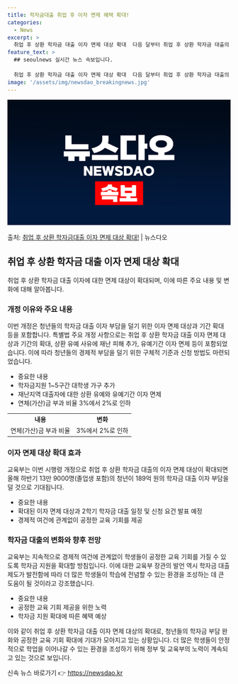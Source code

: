 ```yaml
---
title: 학자금대출 취업 후 이자 면제 혜택 확대!
categories:
  - News
excerpt: >
  취업 후 상환 학자금 대출 이자 면제 대상 확대  다음 달부터 취업 후 상환 학자금 대출의 이자 면제 대상이…
feature_text: >
  ## seoulnews 실시간 뉴스 속보입니다.

  취업 후 상환 학자금 대출 이자 면제 대상 확대  다음 달부터 취업 후 상환 학자금 대출의 이자 면제 대상이…
image: '/assets/img/newsdao_breakingnews.jpg'
---
```


![뉴스다오 속보](/assets/img/newsdao_breakingnews.jpg)

<p>출처: <a href="https://newsdao.kr/4289" rel="dofollow">취업 후 상환 학자금대출 이자 면제 대상 확대!</a> | 뉴스다오</p>

<h2 data-ke-size="size26">취업 후 상환 학자금 대출 이자 면제 대상 확대</h2>
<p data-ke-size="size16">취업 후 상환 학자금 대출 이자에 대한 면제 대상이 확대되며, 이에 따른 주요 내용 및 변화에 대해 알아봅니다.</p>

<h3>개정 이유와 주요 내용</h3>
<p data-ke-size="size16">이번 개정은 청년들의 학자금 대출 이자 부담을 덜기 위한 이자 면제 대상과 기간 확대 등을 포함합니다. 특별법 주요 개정 사항으로는 취업 후 상환 학자금 대출 이자 면제 대상과 기간의 확대, 상환 유예 사유에 재난 피해 추가, 유예기간 이자 면제 등이 포함되었습니다. 이에 따라 청년들의 경제적 부담을 덜기 위한 구체적 기준과 신청 방법도 마련되었습니다.</p>
<ul>
    <li>중요한 내용</li>
    <li>학자금지원 1~5구간 대학생 가구 추가</li>
    <li>재난지역 대출자에 대한 상환 유예와 유예기간 이자 면제</li>
    <li>연체(가산)금 부과 비율 3%에서 2%로 인하</li>
</ul>
<table>
    <tr>
        <td style="text-align: center; height: 17px;"><b>내용</b></td>
        <td style="text-align: center; height: 17px;"><b>변화</b></td>
    </tr>
    <tr>
        <td style="text-align: center; height: 17px;">연체(가산)금 부과 비율</td>
        <td style="text-align: center; height: 17px;">3%에서 2%로 인하</td>
    </tr>
</table>

<h3>이자 면제 대상 확대 효과</h3>
<p data-ke-size="size16">교육부는 이번 시행령 개정으로 취업 후 상환 학자금 대출의 이자 면제 대상이 확대되면 올해 하반기 13만 9000명(졸업생 포함)의 청년이 189억 원의 학자금 대출 이자 부담을 덜 것으로 기대됩니다.</p>
<ul>
    <li>중요한 내용</li>
    <li>확대된 이자 면제 대상과 2학기 학자금 대출 일정 및 신청 요건 발표 예정</li>
    <li>경제적 여건에 관계없이 공정한 교육 기회를 제공</li>
</ul>

<h3>학자금 대출의 변화와 향후 전망</h3>
<p data-ke-size="size16">교육부는 지속적으로 경제적 여건에 관계없이 학생들이 공정한 교육 기회를 가질 수 있도록 학자금 지원을 확대할 방침입니다. 이에 대한 교육부 장관의 발언 역시 학자금 대출 제도가 발전함에 따라 더 많은 학생들이 학습에 전념할 수 있는 환경을 조성하는 데 큰 도움이 될 것이라고 강조했습니다.</p>
<ul>
    <li>중요한 내용</li>
    <li>공정한 교육 기회 제공을 위한 노력</li>
    <li>학자금 지원 확대에 따른 혜택 예상</li>
</ul>

<p data-ke-size="size16">이와 같이 취업 후 상환 학자금 대출 이자 면제 대상의 확대로, 청년들의 학자금 부담 완화와 공정한 교육 기회 확대에 기대가 모아지고 있는 상황입니다. 더 많은 학생들이 안정적으로 학업을 이어나갈 수 있는 환경을 조성하기 위해 정부 및 교육부의 노력이 계속되고 있는 것으로 보입니다.</p> 

신속 뉴스 바로가기 👉 <a href="https://newsdao.kr" rel="dofollow">https://newsdao.kr</a>


